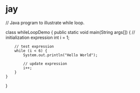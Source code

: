 # jay
// Java program to illustrate while loop.
 
class whileLoopDemo {
    public static void main(String args[])
    {
        // initialization expression
        int i = 1;
 
        // test expression
        while (i < 6) {
            System.out.println("Hello World");
 
            // update expression
            i++;
        }
    }
}
